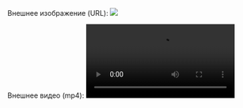 
Внешнее изображение (URL):
![](https://upload.wikimedia.org/wikipedia/commons/thumb/a/a3/June_odd-eyed-cat.jpg/320px-June_odd-eyed-cat.jpg)

Внешнее видео (mp4):
![](https://interactive-examples.mdn.mozilla.net/media/cc0-videos/flower.mp4)